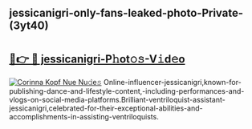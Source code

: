 ## jessicanigri-only-fans​-leaked-photo​-Private-(3yt40)


# <h2><a href="https://mediaupload.pro?title=jessicanigri&ref=git">🔗👉 🔴 jessicanigri-P𝚑ot𝚘𝚜-V𝚒d𝚎o</a></h2>

[![Corinna Kopf Nue Nu𝚍e𝚜](https://i.imgur.com/0qMVB7G.gif)](https://mediaupload.pro?title=jessicanigri&ref=git)
Online-influencer-jessicanigri,known-for-publishing-dance-and-lifestyle-content,-including-performances-and-vlogs-on-social-media-platforms.Brilliant-ventriloquist-assistant-jessicanigri,celebrated-for-their-exceptional-abilities-and-accomplishments-in-assisting-ventriloquists.  